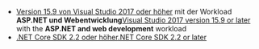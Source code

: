 * <span data-ttu-id="387c3-101">[Version 15.9 von Visual Studio 2017 oder höher](https://visualstudio.microsoft.com/downloads/) mit der Workload **ASP.NET und Webentwicklung**</span><span class="sxs-lookup"><span data-stu-id="387c3-101">[Visual Studio 2017 version 15.9 or later](https://visualstudio.microsoft.com/downloads/) with the **ASP.NET and web development** workload</span></span>
* [<span data-ttu-id="387c3-102">.NET Core SDK 2.2 oder höher</span><span class="sxs-lookup"><span data-stu-id="387c3-102">.NET Core SDK 2.2 or later</span></span>](https://www.microsoft.com/net/download/all)